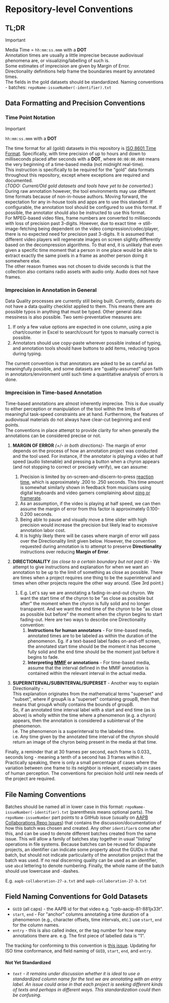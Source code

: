 # Repository-level Conventions

## TL;DR
> [!IMPORTANT]
> Media Time = `hh:mm:ss.mmm` with a **DOT**  
> Annotation times are usually a little imprecise because audiovisual phenomena are, or visualizing/labelling of such is.  
> Some estimates of imprecision are given by Margin of Error.  
> Directionality definitions help frame the boundaries meant by annotated times.  
> The fields in the gold datasets should be standardized.
> Naming conventions - batches: `repoName-issueNumber(-identifier).txt`

## Data Formatting and Precision Conventions
### Time Point Notation
> [!IMPORTANT]
> `hh:mm:ss.mmm` with a **DOT**  

The time format for all (gold) datasets in this repository is [ISO 8601 Time Format](https://en.wikipedia.org/wiki/ISO_8601#Times). 
Specifically, with time precision of up to hours and down to milliseconds placed after seconds with a **DOT**, where `00:00:00.000` means the very beginning of a time-based media (not midnight real-time).  
This instruction is specifically to be  required for the "gold" data formats throughout this repository, except where exceptions are required and documented.  
(_TODO: Current/Old gold datasets and tools have yet to be converted._)  
During raw annotation however, the tool environments may use different time formats because of non-in-house authors. 
Moving forward, the expectation for any in-house tools and apps are to use this standard. 
If configurable, the annotation tool should be configured to use this format. If possible, the annotator should also be instructed to use this format.  
For MPEG-based video files, frame numbers are converted to milliseconds with loss of precision past 3-digits. 
However, due to exact time -> still-image-fetching being dependent on the video compression/codec/player, there is no expected need for precision past 3-digits. 
It is assumed that different video players will regenerate images on screen slightly differently based on the decompression algorithms. 
To that end, it is unlikely that even given a specific time moment that a person in one place would be able to extract exactly the same pixels 
in a frame as another person doing it somewhere else.  
The other reason frames was not chosen to divide seconds is that the collection also contains radio assets with audio only. Audio does not have frames.  
### Imprecision in Annotation in General
Data Quality processes are currently still being built. Currently, datasets do not have a data quality checklist applied to them. 
This means there are possible typos in anything that must be typed. Other general data messiness is also possible. 
Two semi-preventative measures are: 
1. If only a few value options are expected in one column, using a pie chart/counter in Excel to search/count for typos to manually correct is possible. 
2. Annotators should use copy-paste wherever possible instead of typing, and annotation tools should have buttons to add items, 
reducing typos during typing.  

The current convention is that annotators are asked to be as careful as meaningfully possible, and some datasets are "quality-assumed" upon 
faith in annotators/environment until such time a quantitative analysis of errors is done.  

### Imprecision in Time-based Annotation
Time-based annotations are almost inherently imprecise. This is due usually to either perception or manipulation of the tool within the limits of meaningful
task-speed constraints are at hand. 
Furthermore, the features of audiovisual materials do not always have clear-cut beginning and end points.    
The conventions in place attempt to provide clarity for when generally the annotations can be considered precise or not. 

1. **MARGIN OF ERROR** _(+/- in both directions)_- 
The margin of error depends on the process of how an annotation project was conducted and the tool used. 
For instance, 
if the annotator is playing a video at half speed (audio listenable) and pressing a button when a chyron appears (and not stopping to correct or precisely verify), we can assume:
   1. Precision is limited by on-screen-and-discern-to-press [reaction time](https://www.reddit.com/r/truegaming/comments/hu0p3a/comment/fylge12/?utm_source=reddit&utm_medium=web2x&context=3),
which is approximately .200 to .250 seconds. This time amount is somewhat similarly shown in feedback from musicians using digital keyboards and video gamers complaining about [ping or framerate](https://www.pcgamer.com/how-many-frames-per-second-can-the-human-eye-really-see/).
   2. As an assumption, if the video is playing at half speed, we can then assume the margin of error from this factor is approximately 0.100-0.200 seconds. 
   3. Being able to pause and visually move a time slider with high precision would increase the precision but likely lead to excessive annotation labor cost. 
   4. It is highly likely there will be cases where margin of error will pass over the Directionality limit given below. 
However, the convention requested during annotation is to attempt to preserve **Directionality** instructions over reducing **Margin of Error**.   
  
2. **DIRECTIONALITY** _(as close to a certain boundary but not past it)_ - We attempt to give instructions and explanation for when we want 
an annotation to be up to the limit of something as close as possible. 
There are times when a project requires one thing to be the superinterval and times when other projects require the other way around. (See 3rd point.)   
   1. E.g. Let's say we are annotating a fading-in-and-out chyron. 
   We want the start time of the chyron to be "as close as possible but after" the moment when the chyron is fully solid and no longer transparent.
   And we want the end time of the chyron to be "as close as possible but before" the moment when the chyron begins to start fading-out. 
   Here are two ways to describe one Directionality convention: 
      1. **Instructions for human annotators** - For time-based media, annotated times are to be labeled as within the duration of the phenomenon.
   Eg. if a text-based label fades on-and-off screen, 
   the annotated start time should be the moment it has become fully solid and the end time should be the moment just before it begins to fade.  
      2. **Interpreting [MMIF](https://github.com/clamsproject/mmif) or annotations** - For time-based media, assume that the interval defined in the MMIF annotation is contained within the relevant interval in the actual media.  
3. **SUPERINTERVAL/SUBINTERVAL/SUPERSET** - Another way to explain Directionality -  
This explanation originates from the mathematical terms "superset" and "subset", where if groupA is a "superset" containing groupB,
then that means that groupA wholly contains the bounds of groupB.  
So, if an annotated time interval label with a start and end time (as is above) is wholly within the time where 
a phenomenon (e.g. a chyron) appears, then the annotation is considered a subinterval of the phenomenon.  
i.e. The phenomenon is a superinterval to the labeled time.  
i.e. Any time given by the annotated time interval of the chyron should return an image of the chyron being present in the media at that time.   

Finally, a reminder that at 30 frames per second, each frame is 0.033_ seconds long - meaning a tenth of a second has 3 frames within it.
Practically speaking, there is only a small percentage of cases where the variation between one frame to its neighbor is relevant,
especially in cases of human perception.
The conventions for precision hold until new needs of the project are required. 

## File Naming Conventions
Batches should be named all in lower case in this format: `repoName-issueNumber(-identifier).txt` (parenthesis means optional parts).
The `repoName-issueNumber` part points to a GitHub issue (usually on [AAPB Collaborations Repo Issues](https://github.com/clamsproject/aapb-collaboration)) that contains the discussion/documentation of how this batch was chosen and created. 
Any other `identifier`s come after this, and can be used to denote different batches created from the same issue. This will allow a family of batches stay together in usual "listing" operations in file systems. 
Because batches can be reused for disparate projects, an identifier can indicate some property about the GUIDs in that batch, 
but should not indicate particularity of the annotation project that the batch was used. 
If no real discerning quality can be used as an identifier, use `abcd` lettering to denote numbering. 
Finally, the whole name of the batch should use lowercase and `-`dashes.  

E.g. `aapb-collaboration-27-a.txt` and `aapb-collaboration-27-b.txt`


## Field Naming Conventions for Gold Datasets
* `GUID` (all caps) - the AAPB id for that video e.g. "cpb-aacip-81-881jx33t". 
* `start`, `end` - For "anchor" columns annotating a time duration of a phenomenon (e.g., character offsets, time intervals, etc.) use `start`, `end` for the column names.
* `entry` - this is also called index, or the tag number for how many annotations there are. e.g. The first piece of labelled data is "1".

The tracking for conforming to this convention is [this issue](https://github.com/clamsproject/aapb-annotations/issues/56). 
Updating for ISO time conformance, and field naming of `GUID`, `start`, `end`, and `entry`.

#### Not Yet Standardized
* _`text` - it remains under discussion whether it is ideal to use a standardized column name for the text we are annotating with an entry label. 
An issue could arise in that each project is seeking different kinds of texts and perhaps in different ways. This standardization could then be confusing._

